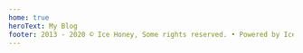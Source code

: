 ```yaml
---
home: true
heroText: My Blog
footer: 2013 - 2020 © Ice Honey, Some rights reserved. • Powered by IceHoney-BLOG
---
```

